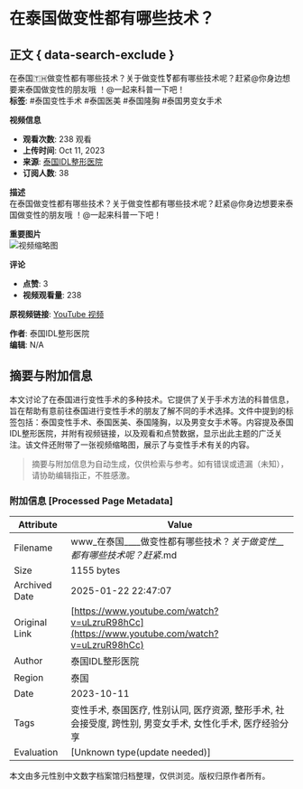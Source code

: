 # 在泰国做变性都有哪些技术？

## 正文 { data-search-exclude }


在泰国🇹🇭做变性都有哪些技术？关于做变性⚧都有哪些技术呢？赶紧@你身边想要来泰国做变性的朋友哦 ！@一起来科普一下吧！  
**标签**: #泰国变性手术 #泰国医美 #泰国隆胸 #泰国男变女手术  

**视频信息**  
- **观看次数**: 238 观看  
- **上传时间**: Oct 11, 2023  
- **来源**: [泰国IDL整形医院](https://www.youtube.com/channel/UCqCbcrJkx9dSZ5q9V3caH4g)  
- **订阅人数**: 38  

**描述**  
在泰国做变性都有哪些技术？关于做变性都有哪些技术呢？赶紧@你身边想要来泰国做变性的朋友哦 ！@一起来科普一下吧！  

**重要图片**  
![视频缩略图](https://i.ytimg.com/vi/BzZ8odqgfgQ/hqdefault.jpg?sqp=-oaymwEmCKgBEF5IWvKriqkDGQgBFQAAiEIYAdgBAeIBCggYEAIYBjgBQAE=&rs=AOn4CLATzM8E2Bypu21GdR9QjQ3w3fR9_A)

**评论**  
- **点赞**: 3  
- **视频观看量**: 238  

**原视频链接**: [YouTube 视频](https://www.youtube.com/watch?v=BzZ8odqgfgQ)

**作者**: 泰国IDL整形医院  
**编辑**: N/A
<!-- tcd_original_link https://www.youtube.com/watch?v=uLzruR98hCc -->


## 摘要与附加信息

<!-- tcd_abstract -->
本文讨论了在泰国进行变性手术的多种技术。它提供了关于手术方法的科普信息，旨在帮助有意前往泰国进行变性手术的朋友了解不同的手术选择。文件中提到的标签包括：泰国变性手术、泰国医美、泰国隆胸，以及男变女手术等。内容提及泰国IDL整形医院，并附有视频链接，以及观看和点赞数据，显示出此主题的广泛关注。该文件还附带了一张视频缩略图，展示了与变性手术有关的内容。
<!-- tcd_abstract_end -->

> 摘要与附加信息为自动生成，仅供检索与参考。如有错误或遗漏（未知），请协助编辑指正，不胜感激。

### 附加信息 [Processed Page Metadata]

| Attribute       | Value                                  |
|-----------------|----------------------------------------|
| Filename        | www_在泰国____做变性都有哪些技术？_关于做变性__都有哪些技术呢？赶紧_.md                             |
| Size            | 1155 bytes                           |
| Archived Date   | 2025-01-22 22:47:07                             |
| Original Link   | [https://www.youtube.com/watch?v=uLzruR98hCc](https://www.youtube.com/watch?v=uLzruR98hCc)                       |
| Author          | 泰国IDL整形医院                               |
| Region          | 泰国                               |
| Date            | 2023-10-11                                 |
| Tags            | 变性手术, 泰国医疗, 性别认同, 医疗资源, 整形手术, 社会接受度, 跨性别, 男变女手术, 女性化手术, 医疗经验分享                                 |
| Evaluation            | [Unknown type(update needed)]                                 |
<!-- tcd_table_end -->

本文由多元性别中文数字档案馆归档整理，仅供浏览。版权归原作者所有。
